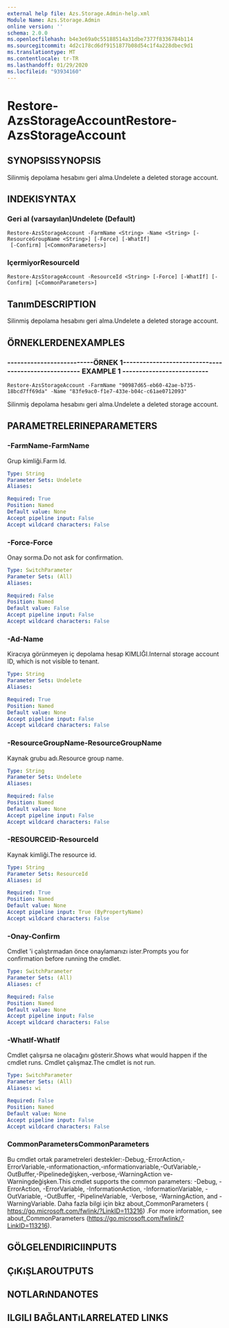 ```yaml
---
external help file: Azs.Storage.Admin-help.xml
Module Name: Azs.Storage.Admin
online version: ''
schema: 2.0.0
ms.openlocfilehash: b4e3e69a0c55188514a31dbe7377f8336784b114
ms.sourcegitcommit: 4d2c178cd6df9151877b08d54c1f4a228dbec9d1
ms.translationtype: MT
ms.contentlocale: tr-TR
ms.lasthandoff: 01/29/2020
ms.locfileid: "93934160"
---
```

# <span data-ttu-id="0a8ef-101">Restore-AzsStorageAccount</span><span class="sxs-lookup"><span data-stu-id="0a8ef-101">Restore-AzsStorageAccount</span></span>

## <span data-ttu-id="0a8ef-102">SYNOPSIS</span><span class="sxs-lookup"><span data-stu-id="0a8ef-102">SYNOPSIS</span></span>
<span data-ttu-id="0a8ef-103">Silinmiş depolama hesabını geri alma.</span><span class="sxs-lookup"><span data-stu-id="0a8ef-103">Undelete a deleted storage account.</span></span>

## <span data-ttu-id="0a8ef-104">INDEKI</span><span class="sxs-lookup"><span data-stu-id="0a8ef-104">SYNTAX</span></span>

### <span data-ttu-id="0a8ef-105">Geri al (varsayılan)</span><span class="sxs-lookup"><span data-stu-id="0a8ef-105">Undelete (Default)</span></span>
```
Restore-AzsStorageAccount -FarmName <String> -Name <String> [-ResourceGroupName <String>] [-Force] [-WhatIf]
 [-Confirm] [<CommonParameters>]
```

### <span data-ttu-id="0a8ef-106">Içermiyor</span><span class="sxs-lookup"><span data-stu-id="0a8ef-106">ResourceId</span></span>
```
Restore-AzsStorageAccount -ResourceId <String> [-Force] [-WhatIf] [-Confirm] [<CommonParameters>]
```

## <span data-ttu-id="0a8ef-107">Tanım</span><span class="sxs-lookup"><span data-stu-id="0a8ef-107">DESCRIPTION</span></span>
<span data-ttu-id="0a8ef-108">Silinmiş depolama hesabını geri alma.</span><span class="sxs-lookup"><span data-stu-id="0a8ef-108">Undelete a deleted storage account.</span></span>

## <span data-ttu-id="0a8ef-109">ÖRNEKLERDEN</span><span class="sxs-lookup"><span data-stu-id="0a8ef-109">EXAMPLES</span></span>

### <span data-ttu-id="0a8ef-110">--------------------------ÖRNEK 1--------------------------</span><span class="sxs-lookup"><span data-stu-id="0a8ef-110">-------------------------- EXAMPLE 1 --------------------------</span></span>
```
Restore-AzsStorageAccount -FarmName "90987d65-eb60-42ae-b735-18bcd7ff69da" -Name "83fe9ac0-f1e7-433e-b04c-c61ae0712093"
```

<span data-ttu-id="0a8ef-111">Silinmiş depolama hesabını geri alma.</span><span class="sxs-lookup"><span data-stu-id="0a8ef-111">Undelete a deleted storage account.</span></span>

## <span data-ttu-id="0a8ef-112">PARAMETRELERINE</span><span class="sxs-lookup"><span data-stu-id="0a8ef-112">PARAMETERS</span></span>

### <span data-ttu-id="0a8ef-113">-FarmName</span><span class="sxs-lookup"><span data-stu-id="0a8ef-113">-FarmName</span></span>
<span data-ttu-id="0a8ef-114">Grup kimliği.</span><span class="sxs-lookup"><span data-stu-id="0a8ef-114">Farm Id.</span></span>

```yaml
Type: String
Parameter Sets: Undelete
Aliases: 

Required: True
Position: Named
Default value: None
Accept pipeline input: False
Accept wildcard characters: False
```

### <span data-ttu-id="0a8ef-115">-Force</span><span class="sxs-lookup"><span data-stu-id="0a8ef-115">-Force</span></span>
<span data-ttu-id="0a8ef-116">Onay sorma.</span><span class="sxs-lookup"><span data-stu-id="0a8ef-116">Do not ask for confirmation.</span></span>

```yaml
Type: SwitchParameter
Parameter Sets: (All)
Aliases: 

Required: False
Position: Named
Default value: False
Accept pipeline input: False
Accept wildcard characters: False
```

### <span data-ttu-id="0a8ef-117">-Ad</span><span class="sxs-lookup"><span data-stu-id="0a8ef-117">-Name</span></span>
<span data-ttu-id="0a8ef-118">Kiracıya görünmeyen iç depolama hesap KIMLIĞI.</span><span class="sxs-lookup"><span data-stu-id="0a8ef-118">Internal storage account ID, which is not visible to tenant.</span></span>

```yaml
Type: String
Parameter Sets: Undelete
Aliases: 

Required: True
Position: Named
Default value: None
Accept pipeline input: False
Accept wildcard characters: False
```

### <span data-ttu-id="0a8ef-119">-ResourceGroupName</span><span class="sxs-lookup"><span data-stu-id="0a8ef-119">-ResourceGroupName</span></span>
<span data-ttu-id="0a8ef-120">Kaynak grubu adı.</span><span class="sxs-lookup"><span data-stu-id="0a8ef-120">Resource group name.</span></span>

```yaml
Type: String
Parameter Sets: Undelete
Aliases: 

Required: False
Position: Named
Default value: None
Accept pipeline input: False
Accept wildcard characters: False
```

### <span data-ttu-id="0a8ef-121">-RESOURCEID</span><span class="sxs-lookup"><span data-stu-id="0a8ef-121">-ResourceId</span></span>
<span data-ttu-id="0a8ef-122">Kaynak kimliği.</span><span class="sxs-lookup"><span data-stu-id="0a8ef-122">The resource id.</span></span>

```yaml
Type: String
Parameter Sets: ResourceId
Aliases: id

Required: True
Position: Named
Default value: None
Accept pipeline input: True (ByPropertyName)
Accept wildcard characters: False
```

### <span data-ttu-id="0a8ef-123">-Onay</span><span class="sxs-lookup"><span data-stu-id="0a8ef-123">-Confirm</span></span>
<span data-ttu-id="0a8ef-124">Cmdlet 'i çalıştırmadan önce onaylamanızı ister.</span><span class="sxs-lookup"><span data-stu-id="0a8ef-124">Prompts you for confirmation before running the cmdlet.</span></span>

```yaml
Type: SwitchParameter
Parameter Sets: (All)
Aliases: cf

Required: False
Position: Named
Default value: None
Accept pipeline input: False
Accept wildcard characters: False
```

### <span data-ttu-id="0a8ef-125">-WhatIf</span><span class="sxs-lookup"><span data-stu-id="0a8ef-125">-WhatIf</span></span>
<span data-ttu-id="0a8ef-126">Cmdlet çalışırsa ne olacağını gösterir.</span><span class="sxs-lookup"><span data-stu-id="0a8ef-126">Shows what would happen if the cmdlet runs.</span></span>
<span data-ttu-id="0a8ef-127">Cmdlet çalışmaz.</span><span class="sxs-lookup"><span data-stu-id="0a8ef-127">The cmdlet is not run.</span></span>

```yaml
Type: SwitchParameter
Parameter Sets: (All)
Aliases: wi

Required: False
Position: Named
Default value: None
Accept pipeline input: False
Accept wildcard characters: False
```

### <span data-ttu-id="0a8ef-128">CommonParameters</span><span class="sxs-lookup"><span data-stu-id="0a8ef-128">CommonParameters</span></span>
<span data-ttu-id="0a8ef-129">Bu cmdlet ortak parametreleri destekler:-Debug,-ErrorAction,-ErrorVariable,-ınformationaction,-ınformationvariable,-OutVariable,-OutBuffer,-Pipelinedeğişken,-verbose,-WarningAction ve-Warningdeğişken.</span><span class="sxs-lookup"><span data-stu-id="0a8ef-129">This cmdlet supports the common parameters: -Debug, -ErrorAction, -ErrorVariable, -InformationAction, -InformationVariable, -OutVariable, -OutBuffer, -PipelineVariable, -Verbose, -WarningAction, and -WarningVariable.</span></span> <span data-ttu-id="0a8ef-130">Daha fazla bilgi için bkz about_CommonParameters ( https://go.microsoft.com/fwlink/?LinkID=113216) .</span><span class="sxs-lookup"><span data-stu-id="0a8ef-130">For more information, see about_CommonParameters (https://go.microsoft.com/fwlink/?LinkID=113216).</span></span>

## <span data-ttu-id="0a8ef-131">GÖLGELENDIRICI</span><span class="sxs-lookup"><span data-stu-id="0a8ef-131">INPUTS</span></span>

## <span data-ttu-id="0a8ef-132">ÇıKıŞLAR</span><span class="sxs-lookup"><span data-stu-id="0a8ef-132">OUTPUTS</span></span>

## <span data-ttu-id="0a8ef-133">NOTLARıNDA</span><span class="sxs-lookup"><span data-stu-id="0a8ef-133">NOTES</span></span>

## <span data-ttu-id="0a8ef-134">ILGILI BAĞLANTıLAR</span><span class="sxs-lookup"><span data-stu-id="0a8ef-134">RELATED LINKS</span></span>

